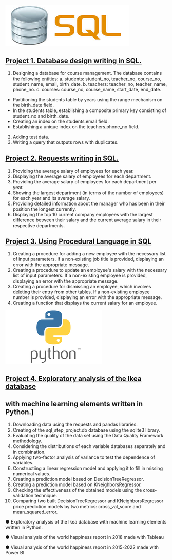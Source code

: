 ![](/images/sql.jfif)

## [Project 1. Database design writing in SQL.](https://github.com/HannaSafonova/Portfolio/blob/main/SQL/SQL%20Design.sql)
1. Designing a database for course management.
   The database contains the following entities:
 a. students: student_no, teacher_no, course_no, student_name, email, birth_date.
 b. teachers: teacher_no, teacher_name, phone_no.
 c. courses: course_no, course_name, start_date, end_date.
- Partitioning the students table by years using the range mechanism on the birth_date field.
- In the students table, establishing a composite primary key consisting of student_no and birth_date.
- Creating an index on the students.email field.
- Establishing a unique index on the teachers.phone_no field.
2. Adding test data.
3. Writing a query that outputs rows with duplicates.

## [Project 2. Requests writing in SQL.](https://github.com/HannaSafonova/Portfolio/blob/main/SQL/SQL%20Requests.sql)
1. Providing the average salary of employees for each year.
2. Displaying the average salary of employees for each department.
3. Providing the average salary of employees for each department per year.
4. Showing the largest department (in terms of the number of employees) 
   for each year and its average salary.
5. Providing detailed information about the manager who has been 
   in their position the longest currently.
6. Displaying the top 10 current company employees with the largest difference 
   between their salary and the current average salary in their respective departments.

## [Project 3. Using Procedural Language in SQL](https://github.com/HannaSafonova/Portfolio/blob/main/SQL/SQL_ETL.sql)
1. Creating a procedure for adding a new employee with the necessary list of input parameters.
   If a non-existing job title is provided, displaying an error with the appropriate message.
2. Creating a procedure to update an employee's salary with the necessary list of input parameters.
   If a non-existing employee is provided, displaying an error with the appropriate message.
3. Creating a procedure for dismissing an employee, which involves deleting their entry 
   from other tables. If a non-existing employee number is provided, 
   displaying an error with the appropriate message.
4. Creating a function that displays the current salary for an employee.
   
  ![](/images/python.png)

 ## [Project 4. Exploratory analysis of the Ikea database](https://github.com/HannaSafonova/Portfolio/tree/main/Python)
 ##  with machine learning elements written in Python.]
1. Downloading data using the requests and pandas libraries.
2. Creating of the sql_step_project.db database using the sqlite3 library.
3. Evaluating the quality of the data set using the Data Quality Framework methodology.
4. Сonsidering the distributions of each variable databases separately and in combination.
5. Applying two-factor analysis of variance to test the dependence of variables.
6. Constructiing a linear regression model and applying it to fill in missing numerical values.
7. Creating a prediction model based on DecisionTreeRegressor.
8. Creating a prediction model based on KNeighborsRegressor.
9. Сhecking the effectiveness of the obtained models using the cross-validation technique.
10. Comparing two built DecisionTreeRegressor and KNeighborsRegressor price prediction models by two metrics: cross_val_score and 
    mean_squared_error.



● Exploratory analysis of the Ikea database with machine learning elements written 
in Python.  

● Visual analysis of the world happiness report in 2018 made with Tableau 

● Visual analysis of the world happiness report in 2015-2022 made with Power BI 
